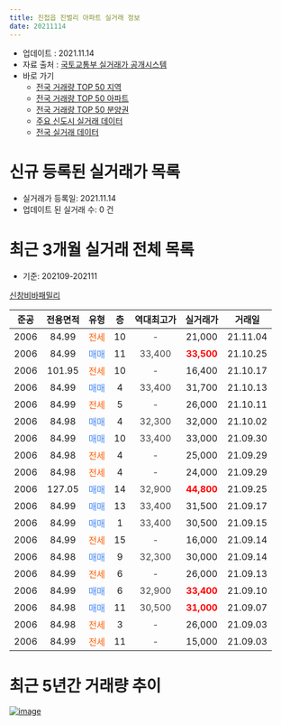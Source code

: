 ```yaml
---
title: 진접읍 진벌리 아파트 실거래 정보
date: 20211114
---
```


* 업데이트 : 2021.11.14
* 자료 출처 : [국토교통부 실거래가 공개시스템](http://rt.molit.go.kr)
* 바로 가기
    * [전국 거래량 TOP 50 지역](https://apt-info.github.io/apt-trade-info/tr)
    * [전국 거래량 TOP 50 아파트](https://apt-info.github.io/apt-trade-info/ta)
    * [전국 거래량 TOP 50 분양권](https://apt-info.github.io/apt-trade-info/tb)
    * [주요 신도시 실거래 데이터](https://apt-info.github.io/apt-trade-info/newtown)
    * [전국 실거래 데이터](https://apt-info.github.io/apt-trade-info/all)



<script async src="https://pagead2.googlesyndication.com/pagead/js/adsbygoogle.js"></script>
<!-- 기본광고 -->
<ins class="adsbygoogle"
     style="display:block"
     data-ad-client="ca-pub-1142216861245946"
     data-ad-slot="4805727019"
     data-ad-format="auto"
     data-full-width-responsive="true"></ins>
<script>
     (adsbygoogle = window.adsbygoogle || []).push({});
</script>


# 신규 등록된 실거래가 목록

* 실거래가 등록일: 2021.11.14
* 업데이트 된 실거래 수: 0 건




<script async src="https://pagead2.googlesyndication.com/pagead/js/adsbygoogle.js"></script>
<!-- 기본광고 -->
<ins class="adsbygoogle"
     style="display:block"
     data-ad-client="ca-pub-1142216861245946"
     data-ad-slot="4805727019"
     data-ad-format="auto"
     data-full-width-responsive="true"></ins>
<script>
     (adsbygoogle = window.adsbygoogle || []).push({});
</script>


# 최근 3개월 실거래 전체 목록
* 기준: 202109-202111


[신창비바패밀리](https://search.naver.com/search.naver?query=%EC%8B%A0%EC%B0%BD%EB%B9%84%EB%B0%94%ED%8C%A8%EB%B0%80%EB%A6%AC)

|준공|전용면적|유형|층|역대최고가|실거래가|거래일|
|:---:|:---:|:---:|:---:|:---:|:---:|:---:|
|2006|84.99|<span style="color:#FF5A00">전세</span>|10|<span style="color:#444444">-</span>|21,000|21.11.04|
|2006|84.99|<span style="color:#4285F3">매매</span>|11|<span style="color:#444444">33,400</span>|<b><span style="color:#FF0000">33,500</span></b>|21.10.25|
|2006|101.95|<span style="color:#FF5A00">전세</span>|10|<span style="color:#444444">-</span>|16,400|21.10.17|
|2006|84.99|<span style="color:#4285F3">매매</span>|4|<span style="color:#444444">33,400</span>|31,700|21.10.13|
|2006|84.99|<span style="color:#FF5A00">전세</span>|5|<span style="color:#444444">-</span>|26,000|21.10.11|
|2006|84.98|<span style="color:#4285F3">매매</span>|4|<span style="color:#444444">32,300</span>|32,000|21.10.02|
|2006|84.99|<span style="color:#4285F3">매매</span>|10|<span style="color:#444444">33,400</span>|33,000|21.09.30|
|2006|84.98|<span style="color:#FF5A00">전세</span>|4|<span style="color:#444444">-</span>|25,000|21.09.29|
|2006|84.98|<span style="color:#FF5A00">전세</span>|4|<span style="color:#444444">-</span>|24,000|21.09.29|
|2006|127.05|<span style="color:#4285F3">매매</span>|14|<span style="color:#444444">32,900</span>|<b><span style="color:#FF0000">44,800</span></b>|21.09.25|
|2006|84.99|<span style="color:#4285F3">매매</span>|13|<span style="color:#444444">33,400</span>|31,500|21.09.17|
|2006|84.99|<span style="color:#4285F3">매매</span>|1|<span style="color:#444444">33,400</span>|30,500|21.09.15|
|2006|84.99|<span style="color:#FF5A00">전세</span>|15|<span style="color:#444444">-</span>|16,000|21.09.14|
|2006|84.98|<span style="color:#4285F3">매매</span>|9|<span style="color:#444444">32,300</span>|30,000|21.09.14|
|2006|84.99|<span style="color:#FF5A00">전세</span>|6|<span style="color:#444444">-</span>|26,000|21.09.13|
|2006|84.99|<span style="color:#4285F3">매매</span>|6|<span style="color:#444444">32,900</span>|<b><span style="color:#FF0000">33,400</span></b>|21.09.10|
|2006|84.98|<span style="color:#4285F3">매매</span>|11|<span style="color:#444444">30,500</span>|<b><span style="color:#FF0000">31,000</span></b>|21.09.07|
|2006|84.98|<span style="color:#FF5A00">전세</span>|3|<span style="color:#444444">-</span>|26,000|21.09.03|
|2006|84.99|<span style="color:#FF5A00">전세</span>|11|<span style="color:#444444">-</span>|15,000|21.09.03|



<script async src="https://pagead2.googlesyndication.com/pagead/js/adsbygoogle.js"></script>
<!-- 기본광고 -->
<ins class="adsbygoogle"
     style="display:block"
     data-ad-client="ca-pub-1142216861245946"
     data-ad-slot="4805727019"
     data-ad-format="auto"
     data-full-width-responsive="true"></ins>
<script>
     (adsbygoogle = window.adsbygoogle || []).push({});
</script>


# 최근 5년간 거래량 추이


<div style="width:100%;">
    <canvas id="deal_progress" height="200"></canvas>
</div>

<script>
new Chart(document.getElementById("deal_progress"), {
    type: 'line',
    data: {
        labels: ['16.01','16.02','16.03','16.04','16.05','16.06','16.07','16.08','16.09','16.10','16.11','16.12','17.01','17.02','17.03','17.04','17.05','17.06','17.07','17.08','17.09','17.10','17.11','17.12','18.01','18.02','18.03','18.04','18.05','18.06','18.07','18.08','18.09','18.10','18.11','18.12','19.01','19.02','19.03','19.04','19.05','19.06','19.07','19.08','19.09','19.10','19.11','19.12','20.01','20.02','20.03','20.04','20.05','20.06','20.07','20.08','20.09','20.10','20.11','20.12','21.01','21.02','21.03','21.04','21.05','21.06','21.07','21.08','21.09','21.10','21.11'],
        datasets: [{
            label: '매매/분양권',
            data: [3,3,10,4,6,4,5,8,11,8,5,3,0,6,5,2,3,9,5,2,1,1,4,2,1,1,5,0,0,3,5,2,3,1,1,1,0,1,0,6,1,2,2,2,1,3,0,3,4,3,0,4,5,19,13,2,7,3,3,12,11,7,2,0,0,2,10,4,7,3,0],
            borderColor: "rgba(66, 133, 243, 1)",
            backgroundColor: "rgba(66, 133, 243, 0.05)",
            borderWidth: 1,
            pointRadius: 0,
            fill: false,
            lineTension: 0
        },{
            label: '전/월세',
            data: [1,5,7,7,10,1,8,6,9,8,2,7,4,12,10,3,3,6,5,6,10,2,6,3,4,1,3,5,3,2,2,1,4,2,5,7,5,2,4,8,2,2,6,5,5,7,5,4,4,5,3,1,4,7,9,5,7,5,4,5,7,3,3,6,4,6,4,6,6,2,1],
            borderColor: "rgba(255, 90, 0, 1)",
            backgroundColor: "rgba(255, 90, 0, 0.05)",
            borderWidth: 1,
            pointRadius: 0,
            fill: false,
            lineTension: 0
        },{
            label: '합계',
            data: [4,8,17,11,16,5,13,14,20,16,7,10,4,18,15,5,6,15,10,8,11,3,10,5,5,2,8,5,3,5,7,3,7,3,6,8,5,3,4,14,3,4,8,7,6,10,5,7,8,8,3,5,9,26,22,7,14,8,7,17,18,10,5,6,4,8,14,10,13,5,1],
            borderColor: "rgba(0, 0, 0, 1)",
            backgroundColor: "rgba(0, 0, 0, 0.03)",
            borderWidth: 0.1,
            pointRadius: 0,
            fill: true,
            lineTension: 0
        }
        ]
    },
    options: {
        responsive: true,
        title: {
            display: false
        },
        tooltips: {
            mode: 'index',
            intersect: false
        },
        hover: {
            mode: 'nearest',
            intersect: true
        },
        scales: {
            xAxes: [{
                display: true,
                scaleLabel: {
                    display: true,
                    labelString: '년/월'
                }
            }],
            yAxes: [{
                display: true,
                ticks: {
                    suggestedMin: 0,
                },
                scaleLabel: {
                    display: true,
                    labelString: '실거래 수'
                }
            }]
        }
    }
});

</script>


[![image](https://apt-info.github.io/images/2020-01-03-apt-trade-info/1024x500.png)](https://play.google.com/store/apps/details?id=com.aptinfo.apttradeinfo)


